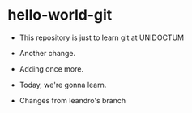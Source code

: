 # hello-world-git
- This repository is just to learn git at UNIDOCTUM
- Another change.

- Adding once more.

- Today, we're gonna learn.

- Changes from leandro's branch